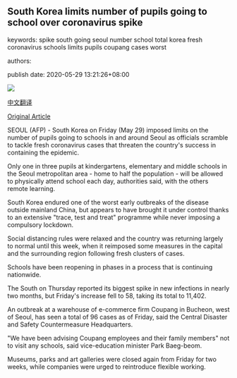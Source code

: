 ## South Korea limits number of pupils going to school over coronavirus spike

keywords: spike south going seoul number school total korea fresh coronavirus schools limits pupils coupang cases worst

authors: 

publish date: 2020-05-29 13:21:26+08:00

![](https://www.straitstimes.com/sites/default/files/styles/x_large/public/articles/2020/05/29/ab_student_290520.jpg?itok=VDPx7q2p)

[中文翻译](South%20Korea%20limits%20number%20of%20pupils%20going%20to%20school%20over%20coronavirus%20spike_zh.md)

[Original Article](https://www.straitstimes.com/asia/east-asia/south-korea-limits-number-of-pupils-going-to-schools-over-coronavirus-spike)

SEOUL (AFP) - South Korea on Friday (May 29) imposed limits on the number of pupils going to schools in and around Seoul as officials scramble to tackle fresh coronavirus cases that threaten the country's success in containing the epidemic.

Only one in three pupils at kindergartens, elementary and middle schools in the Seoul metropolitan area - home to half the population - will be allowed to physically attend school each day, authorities said, with the others remote learning.

South Korea endured one of the worst early outbreaks of the disease outside mainland China, but appears to have brought it under control thanks to an extensive "trace, test and treat" programme while never imposing a compulsory lockdown.

Social distancing rules were relaxed and the country was returning largely to normal until this week, when it reimposed some measures in the capital and the surrounding region following fresh clusters of cases.

Schools have been reopening in phases in a process that is continuing nationwide.

The South on Thursday reported its biggest spike in new infections in nearly two months, but Friday's increase fell to 58, taking its total to 11,402.

An outbreak at a warehouse of e-commerce firm Coupang in Bucheon, west of Seoul, has seen a total of 96 cases as of Friday, said the Central Disaster and Safety Countermeasure Headquarters.

"We have been advising Coupang employees and their family members" not to visit any schools, said vice-education minister Park Baeg-beom.

Museums, parks and art galleries were closed again from Friday for two weeks, while companies were urged to reintroduce flexible working.
